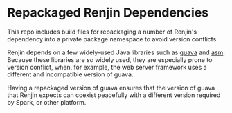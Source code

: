 
# Repackaged Renjin Dependencies

This repo includes build files for repackaging a number of Renjin's dependency into a private package namespace
to avoid version conflicts.

Renjin depends on a few widely-used Java libraries such as [guava](https://github.com/google/guava) and
[asm](http://asm.ow2.org/). Because these libraries are _so_ widely used, they are especially prone to version
conflict, when, for example, the web server framework uses a different and incompatible version of guava.

Having a repackaged version of guava ensures that the version of guava that Renjin expects can coexist peacefully
with a different version required by Spark, or other platform.

